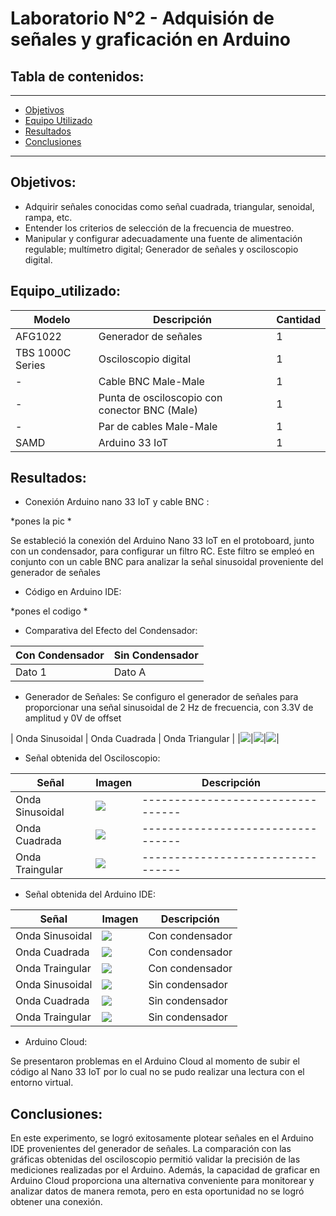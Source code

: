 # Laboratorio N°2 - Adquisión de señales y graficación en Arduino

## Tabla de contenidos:
 __________________________________________________________________________________________________
- [Objetivos](#Objetivos)
- [Equipo Utilizado](#Equipo_utilizado)
- [Resultados](#Resultados)
- [Conclusiones](#Conclusiones)
__________________________________________________________________________________________________
## Objetivos:
- Adquirir señales conocidas como señal cuadrada, triangular, senoidal, rampa, etc.
- Entender los criterios de selección de la frecuencia de muestreo.
- Manipular y configurar adecuadamente una fuente de alimentación regulable; multímetro digital; Generador de señales y osciloscopio digital.

## Equipo_utilizado:
| Modelo          | Descripción                                    | Cantidad |
|-----------------|-----------------------------------------------|----------|
| AFG1022         | Generador de señales                          | 1        |
| TBS 1000C Series| Osciloscopio digital                          | 1        |
| -               | Cable BNC Male-Male                           | 1        |
| -               | Punta de osciloscopio con conector BNC (Male)| 1        |
| -               | Par de cables Male-Male                       | 1        |
| SAMD            | Arduino 33 IoT                                | 1        |


## Resultados:
- Conexión Arduino nano 33 IoT y cable BNC :
  
*pones la pic *

Se estableció la conexión del Arduino Nano 33 IoT en el protoboard, junto con un condensador, para configurar un filtro RC. Este filtro se empleó en conjunto con un cable BNC para analizar la señal sinusoidal proveniente del generador de señales

- Código en Arduino IDE:

*pones el codigo *


- Comparativa del Efecto del Condensador:
  
| Con Condensador | Sin Condensador |
|-----------|-----------|
| Dato 1    | Dato A    |




- Generador de Señales:
Se configuro el generador de señales para proporcionar una señal sinusoidal de 2 Hz de frecuencia, con 3.3V de amplitud y 0V de offset

| Onda Sinusoidal           | Onda Cuadrada                           | Onda Triangular                   |
|![](Imágenes\Generador_Onda_Sinusoidal.png)|![](Imágenes/Generador_Onda_cuadrada.png)|![](Imágenes/Generador_Onda_Triangular.png)|



- Señal obtenida del Osciloscopio:

| Señal          | Imagen                           | Descripción                 |
|---------------------------------|---------------------------------|---------------------------------|
|Onda Sinusoidal|![](Imágenes/Osciloscopio_Onda_sinusoidal.png)|---------------------------------|
|Onda Cuadrada|![](Imágenes/Osciloscopio_Onda_cuadrada.png)|---------------------------------|
|Onda Traingular|![](Imágenes/Osciloscopio_Onda_triangular.png)|---------------------------------|

- Señal obtenida del Arduino IDE:
  
| Señal          | Imagen                           | Descripción                 |
|---------------------------------|---------------------------------|---------------------------------|
|Onda Sinusoidal|![](Imágenes/Sinusoidal_cap.png)|Con condensador|
|Onda Cuadrada|![](Imágenes/Cuadrada_cap.png)|Con condensador|
|Onda Traingular|![](Imágenes/Triangulo_cap.png)|Con condensador|
|Onda Sinusoidal|![](Imágenes/Sinusoidal.png)|Sin condensador|
|Onda Cuadrada|![](Imágenes/Cuadrada.png)|Sin condensador|
|Onda Traingular|![](Imágenes/Triangulo.png)|Sin condensador|

- Arduino Cloud:
  
Se presentaron problemas en el Arduino Cloud al momento de subir el código al Nano 33 IoT por lo cual no se pudo realizar una lectura con el entorno virtual.

## Conclusiones:
En este experimento, se logró exitosamente plotear señales en el Arduino IDE provenientes del generador de señales. La comparación con las gráficas obtenidas del osciloscopio permitió validar la precisión de las mediciones realizadas por el Arduino. Además, la capacidad de graficar en Arduino Cloud proporciona una alternativa conveniente para monitorear y analizar datos de manera remota, pero en esta oportunidad no se logró obtener una conexión. 
   
